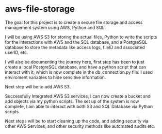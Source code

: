 # aws-file-storage

The goal for this project is to create a secure file storage and access management system using AWS, Python and SQL.

I will be using AWS S3 for storing the actual files, Python to write the scripts for the interactions with AWS and the SQL database, and a PostgreSQL database to store the metadata like access logs, fileID and associated userID, etc.

I will also be documenting the journey here, first step has been to just create a local PostgreSQL database, and have a python script that can interact with it, which is now complete in the db_connection.py file. I used enviroment variables to hide sensitive information.

Next step will be to add AWS S3.

Successfully Integrated AWS S3 services, I can now create a bucket and add objects via my python scripts. The set up of the system is now complete, I am able to interact with both S3 and SQL Database via Python scripts.

Next steps will be to start cleaning up the code, and adding security via other AWS Services, and other security methods like automated audits etc.
